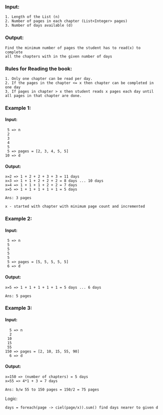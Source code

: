 ### Input:

    1. Length of the List (n)
    2. Number of pages in each chapter (List<Integer> pages)
    3. Number of days available (d)

### Output:

    Find the minimum number of pages the student has to read(x) to complete
    all the chapters with in the given number of days


### Rules for Reading the book:
    
    1. Only one chapter can be read per day. 
    2. If the pages in the chapter <= x then chapter can be completed in one day
    3. If pages in chapter > x then student reads x pages each day until all pages in that chapter are done.


### Example 1:

#### Input:

     5 => n
     2
     3
     4
     5
     5 => pages = [2, 3, 4, 5, 5]
    10 => d
    
#### Output:

    x=2 => 1 + 2 + 2 + 3 + 3 = 11 days
    x=3 => 1 + 1 + 2 + 2 + 2 = 8 days ... 10 days
    x=4 => 1 + 1 + 1 + 2 + 2 = 7 days
    x=5 => 1 + 1 + 1 + 1 + 1 = 5 days

    Ans: 3 pages

    x - started with chapter with minimum page count and incremented


### Example 2:

#### Input:

     5 => n
     5
     5
     5
     5
     5 => pages = [5, 5, 5, 5, 5]
     6 => d

#### Output:

    x=5 => 1 + 1 + 1 + 1 + 1 = 5 days ... 6 days

    Ans: 5 pages


### Example 3:

#### Input:

      5 => n
      2
     10
     15
     55
    150 => pages = [2, 10, 15, 55, 90]
      6 => d

#### Output:

    x=150 => (number of chapters) = 5 days
    x=55 => 4*1 + 3 = 7 days

    Ans: b/w 55 to 150 pages = 150/2 = 75 pages


Logic:

    days = foreach(page -> ciel(page/x)).sum() find days nearer to given d